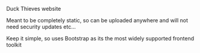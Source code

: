 Duck Thieves website

Meant to be completely static, so can be uploaded anywhere and will not need security updates etc...

Keep it simple, so uses Bootstrap as its the most widely supported frontend toolkit